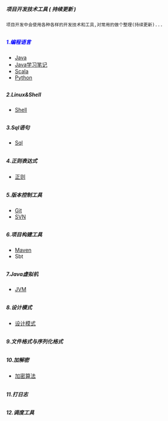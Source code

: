 ##### 项目开发技术工具 (  **持续更新** )
    项目开发中会使用各种各样的开发技术和工具,对常用的做个整理(持续更新)...

##
##### <font color="blue"> 1.编程语言 </font>
* [Java](src/main/scala/libin/program/_01_java)  
* [Java学习笔记](StudyJava/Java笔记目录.md)  
* [Scala](src/main/scala/libin/program/_02_scala)
* [Python](src/main/scala/libin/program/_03_python)

##
##### 2.Linux&Shell
* [Shell](src/main/scala/libin/program/_04_shell)

##
##### 3.Sql语句
* [Sql](src/main/scala/libin/program/_05_sql)

##
##### 4.正则表达式
* [正则](src/main/scala/libin/program/_06_regExp)

##
##### 5.版本控制工具
* [Git](src/main/scala/libin/program/_07_git)
* [SVN](src/main/scala/libin/program/_09_svn)

##
##### 6.项目构建工具
* [Maven](src/main/scala/libin/program/_08_maven)
* Sbt

##
##### 7.Java虚拟机
* [JVM](src/main/scala/libin/program/_10_jvm)

##
##### 8.设计模式
* [设计模式](src/main/scala/libin/program/_11_designPattern)

##
##### 9.文件格式与序列化格式

##
##### 10.加解密
* [加密算法](src/main/scala/libin/doc/Encrypt.md)

##
##### 11.打日志

##
##### 12.调度工具
